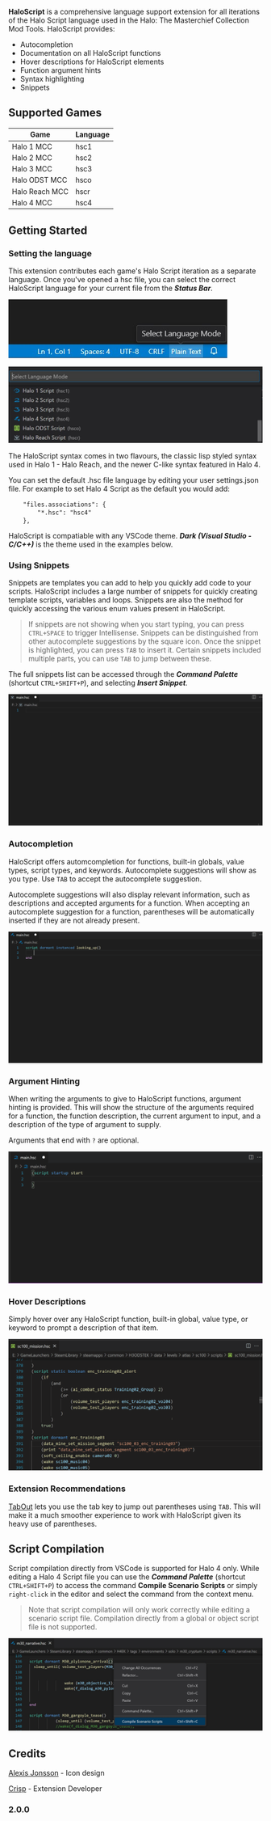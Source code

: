 **HaloScript** is a comprehensive language support extension for all iterations of the Halo Script language used in the Halo: The Masterchief Collection Mod Tools. HaloScript provides:
- Autocompletion
- Documentation on all HaloScript functions
- Hover descriptions for HaloScript elements
- Function argument hints
- Syntax highlighting
- Snippets

## Supported Games

| Game | Language |
| ----------- | ----------- |
| Halo 1 MCC | hsc1 |
| Halo 2 MCC | hsc2 | 
| Halo 3 MCC | hsc3 | 
| Halo ODST MCC | hsco | 
| Halo Reach MCC | hscr | 
| Halo 4 MCC | hsc4 | 

## Getting Started

### Setting the language

This extension contributes each game's Halo Script iteration as a separate language. Once you've opened a hsc file, you can select the correct HaloScript language for your current file from the ***Status Bar***.

![Status Bar](images/status_bar.jpg)

![HaloScript Languages](images/languages.jpg)

The HaloScript syntax comes in two flavours, the classic lisp styled syntax used in Halo 1 - Halo Reach, and the newer C-like syntax featured in Halo 4.

 You can set the default .hsc file language by editing your user settings.json file. For example to set Halo 4 Script as the default you would add:

```
    "files.associations": {
        "*.hsc": "hsc4"
    },
```

HaloScript is compatiable with any VSCode theme. ***Dark (Visual Studio - C/C++)*** is the theme used in the examples below.

### Using Snippets

Snippets are templates you can add to help you quickly add code to your scripts. HaloScript includes a large number of snippets for quickly creating template scripts, variables and loops. Snippets are also the method for quickly accessing the various enum values present in HaloScript.

> If snippets are not showing when you start typing, you can press `CTRL+SPACE` to trigger Intellisense. Snippets can be distinguished from other autocomplete suggestions by the square icon. Once the snippet is highlighted, you can press `TAB` to insert it. Certain snippets included multiple parts, you can use `TAB` to jump between these.

The full snippets list can be accessed through the ***Command Palette*** (shortcut `CTRL+SHIFT+P`), and selecting ***Insert Snippet***.

![Snippets in Halo Reach Script](images/snippets_example.gif)

### Autocompletion

HaloScript offers automcompletion for functions, built-in globals, value types, script types, and keywords. Autocomplete suggestions will show as you type. Use `TAB` to accept the autocomplete suggestion. 

Autocomplete suggestions will also display relevant information, such as descriptions and accepted arguments for a function. When accepting an autocomplete suggestion for a function, parentheses will be automatically inserted if they are not already present.

![Autocompletion in Halo 4 Script](images/autocompletion_example.gif)

### Argument Hinting

When writing the arguments to give to HaloScript functions, argument hinting is provided. This will show the structure of the arguments required for a function, the function description, the current argument to input, and a description of the type of argument to supply.

Arguments that end with `?` are optional.

![Argument Hints in Halo 2 Script](images/signature_example.gif)

### Hover Descriptions

Simply hover over any HaloScript function, built-in global, value type, or keyword to prompt a description of that item.

![Hover Descriptions in Halo ODST Script](images/hover_example.gif)

### Extension Recommendations

[TabOut](https://marketplace.visualstudio.com/items?itemName=albert.TabOut) lets you use the tab key to jump out parentheses using `TAB`. This will make it a much smoother experience to work with HaloScript given its heavy use of parentheses.

## Script Compilation

Script compilation directly from VSCode is supported for Halo 4 only. While editing a Halo 4 Script file you can use the ***Command Palette*** (shortcut `CTRL+SHIFT+P`) to access the command **Compile Scenario Scripts** or simply `right-click` in the editor and select the command from the context menu.

> Note that script compilation will only work correctly while editing a scenario script file. Compilation directly from a global or object script file is not supported.

![Hover Descriptions in Halo ODST Script](images/script_compile.jpg)

## Credits

[Alexis Jonsson](https://github.com/AlexisJonsson) - Icon design

[Crisp](https://github.com/ILoveAGoodCrisp) - Extension Developer

### 2.0.0